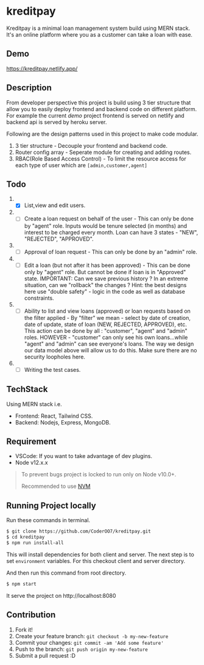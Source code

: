 # kreditpay

Kreditpay is a minimal loan management system build using MERN stack. It's an online platform where you as a customer can take a loan with ease.

## Demo

https://kreditpay.netlify.app/


## Description

From developer perspective this project is build using 3 tier structure that allow you to easily deploy frontend and backend code on different platform. For example the current *demo* project frontend is served on netlify and backend api is served by heroku server.

Following are the design patterns used in this project to make code modular.

1. 3 tier structure - Decouple your frontend and backend code.
2. Router config array - Seperate module for creating and adding routes.
3. RBAC(Role Based Access Control) - To limit the resource access for each type of user which are `[admin,customer,agent]`

## Todo

1. - [x] List,view and edit users.
1. - [ ] Create a loan request on behalf of the user -  This can only be done by "agent" role. Inputs would be tenure selected (in months) and interest to be charged every month. Loan can have 3 states - "NEW", "REJECTED", "APPROVED".
1. - [ ] Approval of loan request - This can only be done by an "admin" role.
1. - [ ] Edit a loan (but not after it has been approved) -  This can be done only by "agent" role. But cannot be done if loan is in "Approved" state. IMPORTANT: Can we save previous history ? In an extreme situation, can we "rollback" the changes ? Hint: the best designs here use "double safety" - logic in the code as well as database constraints.
 
1. - [ ] Ability to list and view loans (approved) or loan requests based on the filter applied -  By "filter" we mean - select by date of creation, date of update, state of loan (NEW, REJECTED, APPROVED), etc. This action can be done by all : "customer", "agent" and "admin" roles. HOWEVER - "customer" can only see his own loans...while "agent" and "admin" can see everyone's loans. The way we design our data model above will allow us to do this. Make sure there are no security loopholes here.

5. - [ ] Writing the test cases.

## TechStack

Using  MERN stack i.e.

* Frontend: React, Tailwind CSS.
* Backend: Nodejs, Express, MongoDB.

## Requirement

* VSCode: If you want to take advantage of dev plugins.
* Node v12.x.x

> To prevent bugs project is locked to run only on Node v10.0+.
>
> Recommended to use [NVM](https://github.com/creationix/nvm)

## Running Project locally

Run these commands in terminal.

```bash
$ git clone https://github.com/CoderOO7/kreditpay.git
$ cd kreditpay
$ npm run install-all
```
This will install dependencies for both client and server. The next step is to set `environment` variables. For this checkout client and server directory.

And then run this command from root directory.
```bash
$ npm start
```

It serve the project on http://localhost:8080

## Contribution

1.  Fork it!
2.  Create your feature branch: `git checkout -b my-new-feature`
3.  Commit your changes: `git commit -am 'Add some feature'`
4.  Push to the branch: `git push origin my-new-feature`
5.  Submit a pull request :D
